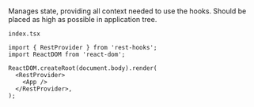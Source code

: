 # <RestProvider />

Manages state, providing all context needed to use the hooks. Should be placed as high as possible
in application tree.

`index.tsx`
```tsx
import { RestProvider } from 'rest-hooks';
import ReactDOM from 'react-dom';

ReactDOM.createRoot(document.body).render(
  <RestProvider>
    <App />
  </RestProvider>,
);
```
